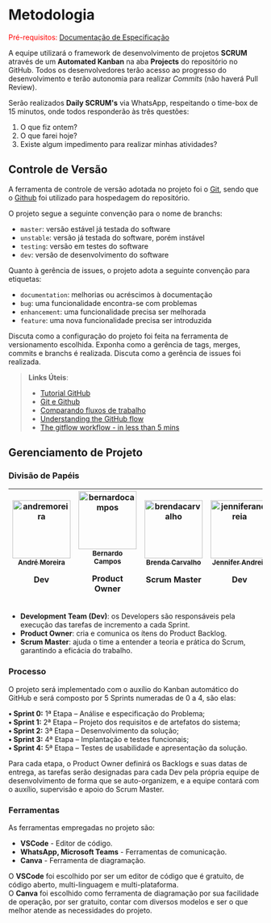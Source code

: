 
# Metodologia

<span style="color:red">Pré-requisitos: <a href="2-Especificação do Projeto.md"> Documentação de Especificação</a></span>

A equipe utilizará o framework de desenvolvimento de projetos **SCRUM** através de um **Automated Kanban** na aba **Projects** do repositório no GitHub. Todos os desenvolvedores terão acesso ao progresso do desenvolvimento e terão autonomia para realizar *Commits* (não haverá Pull Review).

Serão realizados **Daily SCRUM's** via WhatsApp, respeitando o time-box de 15 minutos, onde todos responderão às três questões: 
1. O que fiz ontem? 
2. O que farei hoje? 
3. Existe algum impedimento para realizar minhas atividades?

## Controle de Versão

A ferramenta de controle de versão adotada no projeto foi o
[Git](https://git-scm.com/), sendo que o [Github](https://github.com)
foi utilizado para hospedagem do repositório.

O projeto segue a seguinte convenção para o nome de branchs:

- `master`: versão estável já testada do software
- `unstable`: versão já testada do software, porém instável
- `testing`: versão em testes do software
- `dev`: versão de desenvolvimento do software

Quanto à gerência de issues, o projeto adota a seguinte convenção para
etiquetas:

- `documentation`: melhorias ou acréscimos à documentação
- `bug`: uma funcionalidade encontra-se com problemas
- `enhancement`: uma funcionalidade precisa ser melhorada
- `feature`: uma nova funcionalidade precisa ser introduzida

Discuta como a configuração do projeto foi feita na ferramenta de versionamento escolhida. Exponha como a gerência de tags, merges, commits e branchs é realizada. Discuta como a gerência de issues foi realizada.

> **Links Úteis**:
> - [Tutorial GitHub](https://guides.github.com/activities/hello-world/)
> - [Git e Github](https://www.youtube.com/playlist?list=PLHz_AreHm4dm7ZULPAmadvNhH6vk9oNZA)
>  - [Comparando fluxos de trabalho](https://www.atlassian.com/br/git/tutorials/comparing-workflows)
> - [Understanding the GitHub flow](https://guides.github.com/introduction/flow/)
> - [The gitflow workflow - in less than 5 mins](https://www.youtube.com/watch?v=1SXpE08hvGs)

## Gerenciamento de Projeto

### Divisão de Papéis

| [<img alt="andremoreira" src="https://github.com/Dande06.png?size=115" width="115"><br><sub>André Moreira</sub>](https://github.com/Dande06)<p>Dev</p> | [<img alt="bernardocampos" src="https://github.com/bernardocamps.png?size=115" width="115"><br><sub>Bernardo Campos</sub>](https://github.com/bernardocamps)<p>Product Owner</p>  | [<img alt="brendacarvalho" src="https://github.com/brendaccarvalho.png?size=115" width="115"><br><sub>Brenda Carvalho</sub>](https://github.com/brendaccarvalho)<p>Scrum Master</p>  | [<img alt="jenniferandreia" src="https://github.com/Jenniferandreia.png?size=115" width="115"><br><sub>Jennifer Andreia</sub>](https://github.com/Jenniferandreia)<p>Dev</p>  | [<img alt="marcospaulo" src="https://github.com/MaarcosP.png?size=115" width="115"><br><sub>Marcos Paulo</sub>](https://github.com/MaarcosP)<p>Dev</p>  | [<img alt="victorfeltrim" src="https://github.com/vihfeltrim.png?size=115" width="115"><br><sub>Victor Feltrim</sub>](https://github.com/vihfeltrim)<p>Dev</p>  |
| :---: |:---: |:---: |:---: |:---: |:---: |

- **Development Team (Dev)**: os Developers são responsáveis pela execução das tarefas de incremento a cada Sprint.
- **Product Owner**: cria e comunica os ítens do Product Backlog.
- **Scrum Master**: ajuda o time a entender a teoria e prática do Scrum, garantindo a eficácia do trabalho.

### Processo

O projeto será implementado com o auxílio do Kanban automático do GitHub e será composto por 5 Sprints numeradas de 0 a 4, são elas:

**•	Sprint 0:** 1ª Etapa – Análise e especificação do Problema; <br />
**•	Sprint 1:** 2ª Etapa – Projeto dos requisitos e de artefatos do sistema; <br />
**•	Sprint 2:** 3ª Etapa – Desenvolvimento da solução; <br />
**•	Sprint 3:** 4ª Etapa – Implantação e testes funcionais; <br />
**•	Sprint 4:** 5ª Etapa – Testes de usabilidade e apresentação da solução. <br />

Para cada etapa, o Product Owner definirá os Backlogs e suas datas de entrega, as tarefas serão designadas para cada Dev pela própria equipe de desenvolvimento de forma que se auto-organizem, e a equipe contará com o auxílio, supervisão e apoio do Scrum Master.


### Ferramentas

As ferramentas empregadas no projeto são:

- **VSCode** - Editor de código.
- **WhatsApp, Microsoft Teams** - Ferramentas de comunicação.
- **Canva** - Ferramenta de diagramação.

O **VSCode** foi escolhido por ser um editor de código que é gratuito, de código aberto, multi-linguagem e multi-plataforma.<br />
O **Canva** foi escolhido como ferramenta de diagramação por sua facilidade de operação, por ser gratuito, contar com diversos modelos e ser o que melhor atende as necessidades do projeto.

